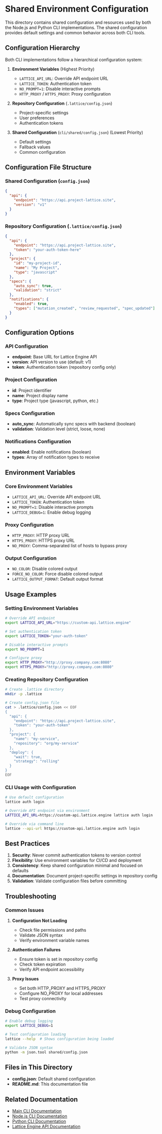 # Shared Environment Configuration

This directory contains shared configuration and resources used by both the Node.js and Python CLI implementations. The shared configuration provides default settings and common behavior across both CLI tools.

## Configuration Hierarchy

Both CLI implementations follow a hierarchical configuration system:

1. **Environment Variables** (Highest Priority)
   - `LATTICE_API_URL`: Override API endpoint URL
   - `LATTICE_TOKEN`: Authentication token
   - `NO_PROMPT=1`: Disable interactive prompts
   - `HTTP_PROXY` / `HTTPS_PROXY`: Proxy configuration

2. **Repository Configuration** (`.lattice/config.json`)
   - Project-specific settings
   - User preferences
   - Authentication tokens

3. **Shared Configuration** (`cli/shared/config.json`) (Lowest Priority)
   - Default settings
   - Fallback values
   - Common configuration

## Configuration File Structure

### Shared Configuration (`config.json`)

```json
{
  "api": {
    "endpoint": "https://api.project-lattice.site",
    "version": "v1"
  }
}
```

### Repository Configuration (`.lattice/config.json`)

```json
{
  "api": {
    "endpoint": "https://api.project-lattice.site",
    "token": "your-auth-token-here"
  },
  "project": {
    "id": "my-project-id",
    "name": "My Project",
    "type": "javascript"
  },
  "specs": {
    "auto_sync": true,
    "validation": "strict"
  },
  "notifications": {
    "enabled": true,
    "types": ["mutation_created", "review_requested", "spec_updated"]
  }
}
```

## Configuration Options

### API Configuration

- **endpoint**: Base URL for Lattice Engine API
- **version**: API version to use (default: v1)
- **token**: Authentication token (repository config only)

### Project Configuration

- **id**: Project identifier
- **name**: Project display name
- **type**: Project type (javascript, python, etc.)

### Specs Configuration

- **auto_sync**: Automatically sync specs with backend (boolean)
- **validation**: Validation level (strict, loose, none)

### Notifications Configuration

- **enabled**: Enable notifications (boolean)
- **types**: Array of notification types to receive

## Environment Variables

### Core Environment Variables

- `LATTICE_API_URL`: Override API endpoint URL
- `LATTICE_TOKEN`: Authentication token
- `NO_PROMPT=1`: Disable interactive prompts
- `LATTICE_DEBUG=1`: Enable debug logging

### Proxy Configuration

- `HTTP_PROXY`: HTTP proxy URL
- `HTTPS_PROXY`: HTTPS proxy URL
- `NO_PROXY`: Comma-separated list of hosts to bypass proxy

### Output Configuration

- `NO_COLOR`: Disable colored output
- `FORCE_NO_COLOR`: Force disable colored output
- `LATTICE_OUTPUT_FORMAT`: Default output format

## Usage Examples

### Setting Environment Variables

```bash
# Override API endpoint
export LATTICE_API_URL="https://custom-api.lattice.engine"

# Set authentication token
export LATTICE_TOKEN="your-auth-token"

# Disable interactive prompts
export NO_PROMPT=1

# Configure proxy
export HTTP_PROXY="http://proxy.company.com:8080"
export HTTPS_PROXY="http://proxy.company.com:8080"
```

### Creating Repository Configuration

```bash
# Create .lattice directory
mkdir -p .lattice

# Create config.json file
cat > .lattice/config.json << EOF
{
  "api": {
    "endpoint": "https://api.project-lattice.site",
    "token": "your-auth-token"
  },
  "project": {
    "name": "my-service",
    "repository": "org/my-service"
  },
  "deploy": {
    "wait": true,
    "strategy": "rolling"
  }
}
EOF
```

### CLI Usage with Configuration

```bash
# Use default configuration
lattice auth login

# Override API endpoint via environment
LATTICE_API_URL=https://custom-api.lattice.engine lattice auth login

# Override via command line
lattice --api-url https://custom-api.lattice.engine auth login
```

## Best Practices

1. **Security**: Never commit authentication tokens to version control
2. **Flexibility**: Use environment variables for CI/CD and deployment
3. **Consistency**: Keep shared configuration minimal and focused on defaults
4. **Documentation**: Document project-specific settings in repository config
5. **Validation**: Validate configuration files before committing

## Troubleshooting

### Common Issues

1. **Configuration Not Loading**
   - Check file permissions and paths
   - Validate JSON syntax
   - Verify environment variable names

2. **Authentication Failures**
   - Ensure token is set in repository config
   - Check token expiration
   - Verify API endpoint accessibility

3. **Proxy Issues**
   - Set both HTTP_PROXY and HTTPS_PROXY
   - Configure NO_PROXY for local addresses
   - Test proxy connectivity

### Debug Configuration

```bash
# Enable debug logging
export LATTICE_DEBUG=1

# Test configuration loading
lattice --help  # Shows configuration being loaded

# Validate JSON syntax
python -m json.tool shared/config.json
```

## Files in This Directory

- **config.json**: Default shared configuration
- **README.md**: This documentation file

## Related Documentation

- [Main CLI Documentation](../README.md)
- [Node.js CLI Documentation](../node-cli/README.md)
- [Python CLI Documentation](../python-cli/README.md)
- [Lattice Engine API Documentation](https://docs.lattice.engine/api)